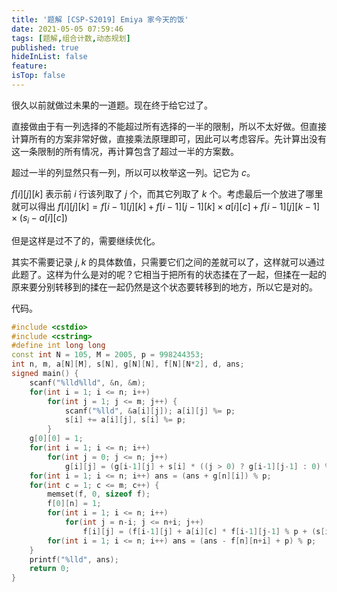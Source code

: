 ```yaml
---
title: '题解 [CSP-S2019] Emiya 家今天的饭'
date: 2021-05-05 07:59:46
tags: [题解,组合计数,动态规划]
published: true
hideInList: false
feature: 
isTop: false
---
```

很久以前就做过未果的一道题。现在终于给它过了。

<!-- more -->

直接做由于有一列选择的不能超过所有选择的一半的限制，所以不太好做。但直接计算所有的方案非常好做，直接乘法原理即可，因此可以考虑容斥。先计算出没有这一条限制的所有情况，再计算包含了超过一半的方案数。

超过一半的列显然只有一列，所以可以枚举这一列。记它为 $c$。

$f[i][j][k]$ 表示前 $i$ 行该列取了 $j$ 个，而其它列取了 $k$ 个。考虑最后一个放进了哪里就可以得出 $f[i][j][k] = f[i-1][j][k] + f[i-1][j-1][k] \times a[i][c] + f[i-1][j][k-1] \times (s_i - a[i][c])$

但是这样是过不了的，需要继续优化。

其实不需要记录 $j,k$ 的具体数值，只需要它们之间的差就可以了，这样就可以通过此题了。这样为什么是对的呢？它相当于把所有的状态揉在了一起，但揉在一起的原来要分别转移到的揉在一起仍然是这个状态要转移到的地方，所以它是对的。

代码。

```cpp
#include <cstdio>
#include <cstring>
#define int long long
const int N = 105, M = 2005, p = 998244353;
int n, m, a[N][M], s[N], g[N][N], f[N][N*2], d, ans;
signed main() {
	scanf("%lld%lld", &n, &m);
	for(int i = 1; i <= n; i++) 
		for(int j = 1; j <= m; j++) {
			scanf("%lld", &a[i][j]); a[i][j] %= p;
			s[i] += a[i][j], s[i] %= p;
		}
	g[0][0] = 1;
	for(int i = 1; i <= n; i++)
		for(int j = 0; j <= n; j++) 
			g[i][j] = (g[i-1][j] + s[i] * ((j > 0) ? g[i-1][j-1] : 0) % p) % p;
	for(int i = 1; i <= n; i++) ans = (ans + g[n][i]) % p;
	for(int c = 1; c <= m; c++) {
		memset(f, 0, sizeof f);
		f[0][n] = 1;
		for(int i = 1; i <= n; i++)
			for(int j = n-i; j <= n+i; j++)
				f[i][j] = (f[i-1][j] + a[i][c] * f[i-1][j-1] % p + (s[i]-a[i][c]+p) % p * f[i-1][j+1] % p) % p;		
		for(int i = 1; i <= n; i++) ans = (ans - f[n][n+i] + p) % p;
	}
	printf("%lld", ans);
	return 0;
}
```